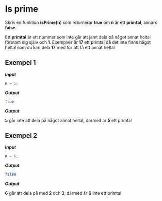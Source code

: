 # Is prime

Skriv en funktion **isPrime(n)** som returnerar **true** om **n** är ett **primtal**, annars **false**.

Ett **primtal** är ett nummer som inte går att jämt dela på något annat heltal förutom sig själv och **1**. Exemplvis är **17** ett primtal då det inte finns något heltal som du kan dela **17** med för att få ett annat heltal

## Exempel 1

**_Input_**

```js
n = 5;
```

**_Output_**

```bash
true
```

**_Output_**

**5** går inte att dela på något annat heltal, därmed är **5** ett primtal

## Exempel 2

**_Input_**

```js
n = 6;
```

**_Output_**

```bash
false
```

**_Output_**

**6** går att dela på med **2** och **3**, därmed är **6** inte ett primtal
